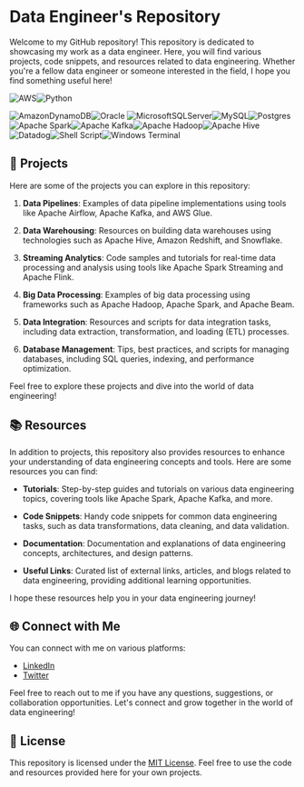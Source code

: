 # Data Engineer's Repository

Welcome to my GitHub repository! This repository is dedicated to showcasing my work as a data engineer. Here, you will find various projects, code snippets, and resources related to data engineering. Whether you're a fellow data engineer or someone interested in the field, I hope you find something useful here!

![AWS](https://img.shields.io/badge/AWS-%23FF9900.svg?style=for-the-badge&logo=amazon-aws&logoColor=white)![Python](https://img.shields.io/badge/python-3670A0?style=for-the-badge&logo=python&logoColor=ffdd54)

![AmazonDynamoDB](https://img.shields.io/badge/Amazon%20DynamoDB-4053D6?style=for-the-badge&logo=Amazon%20DynamoDB&logoColor=white)![Oracle](https://img.shields.io/badge/Oracle-F80000?style=for-the-badge&logo=oracle&logoColor=white)
![MicrosoftSQLServer](https://img.shields.io/badge/Microsoft%20SQL%20Server-CC2927?style=for-the-badge&logo=microsoft%20sql%20server&logoColor=white)![MySQL](https://img.shields.io/badge/mysql-%2300f.svg?style=for-the-badge&logo=mysql&logoColor=white)![Postgres](https://img.shields.io/badge/postgres-%23316192.svg?style=for-the-badge&logo=postgresql&logoColor=white)![Apache Spark](https://img.shields.io/badge/Apache%20Spark-FDEE21?style=flat-square&logo=apachespark&logoColor=black)![Apache Kafka](https://img.shields.io/badge/Apache%20Kafka-000?style=for-the-badge&logo=apachekafka)![Apache Hadoop](https://img.shields.io/badge/Apache%20Hadoop-66CCFF?style=for-the-badge&logo=apachehadoop&logoColor=black)![Apache Hive](https://img.shields.io/badge/Apache%20Hive-FDEE21?style=for-the-badge&logo=apachehive&logoColor=black)![Datadog](https://img.shields.io/badge/datadog-%23632CA6.svg?style=for-the-badge&logo=datadog&logoColor=white)![Shell Script](https://img.shields.io/badge/shell_script-%23121011.svg?style=for-the-badge&logo=gnu-bash&logoColor=white)![Windows Terminal](https://img.shields.io/badge/Windows%20Terminal-%234D4D4D.svg?style=for-the-badge&logo=windows-terminal&logoColor=white)








## 🚀 Projects

Here are some of the projects you can explore in this repository:

1. **Data Pipelines**: Examples of data pipeline implementations using tools like Apache Airflow, Apache Kafka, and AWS Glue.

2. **Data Warehousing**: Resources on building data warehouses using technologies such as Apache Hive, Amazon Redshift, and Snowflake.

3. **Streaming Analytics**: Code samples and tutorials for real-time data processing and analysis using tools like Apache Spark Streaming and Apache Flink.

4. **Big Data Processing**: Examples of big data processing using frameworks such as Apache Hadoop, Apache Spark, and Apache Beam.

5. **Data Integration**: Resources and scripts for data integration tasks, including data extraction, transformation, and loading (ETL) processes.

6. **Database Management**: Tips, best practices, and scripts for managing databases, including SQL queries, indexing, and performance optimization.

Feel free to explore these projects and dive into the world of data engineering!

## 📚 Resources

In addition to projects, this repository also provides resources to enhance your understanding of data engineering concepts and tools. Here are some resources you can find:

- **Tutorials**: Step-by-step guides and tutorials on various data engineering topics, covering tools like Apache Spark, Apache Kafka, and more.

- **Code Snippets**: Handy code snippets for common data engineering tasks, such as data transformations, data cleaning, and data validation.

- **Documentation**: Documentation and explanations of data engineering concepts, architectures, and design patterns.

- **Useful Links**: Curated list of external links, articles, and blogs related to data engineering, providing additional learning opportunities.

I hope these resources help you in your data engineering journey!

## 🌐 Connect with Me

You can connect with me on various platforms:

- [LinkedIn](https://www.linkedin.com/in/your-profile)
- [Twitter](https://twitter.com/your-profile)

Feel free to reach out to me if you have any questions, suggestions, or collaboration opportunities. Let's connect and grow together in the world of data engineering!

## 📄 License

This repository is licensed under the [MIT License](LICENSE). Feel free to use the code and resources provided here for your own projects.
